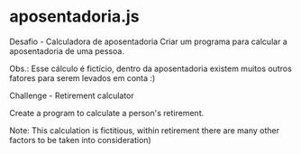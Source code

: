 # aposentadoria.js
Desafio - Calculadora de aposentadoria  Criar um programa para calcular a aposentadoria de uma pessoa.  

Obs.: Esse cálculo é fictício, dentro da aposentadoria existem muitos outros fatores para serem levados em conta :)

Challenge - Retirement calculator

Create a program to calculate a person's retirement.

Note: This calculation is fictitious, within retirement there are many other factors to be taken into consideration)
